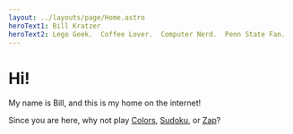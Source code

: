 ```yaml
---
layout: ../layouts/page/Home.astro
heroText1: Bill Kratzer
heroText2: Lego Geek.  Coffee Lover.  Computer Nerd.  Penn State Fan.
---
```


# Hi!

My name is Bill, and this is my home on the internet!

Since you are here, why not play 
[Colors](http://colors.thekratzers.com/),
[Sudoku](http://sudoku.thekratzers.com), or
[Zap](http://zap.thekratzers.com)?


